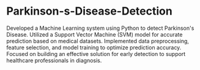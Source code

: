 # Parkinson-s-Disease-Detection
Developed a Machine Learning system using Python to detect Parkinson's Disease.
Utilized a Support Vector Machine (SVM) model for accurate prediction based on medical datasets.
Implemented data preprocessing, feature selection, and model training to optimize prediction accuracy.
Focused on building an effective solution for early detection to support healthcare professionals in diagnosis.
